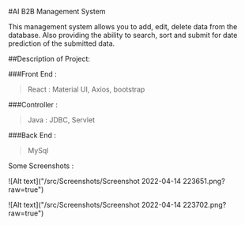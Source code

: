 #AI B2B Management System

This management system allows you to add, edit, delete data from the database. Also providing the ability to search, sort and submit for date prediction of the submitted data.

##Description of Project:

###Front End : 
> React : Material UI, Axios, bootstrap

###Controller :
> Java : JDBC, Servlet

###Back End :
> MySql 

Some Screenshots :

![Alt text]("/src/Screenshots/Screenshot 2022-04-14 223651.png?raw=true")

![Alt text]("/src/Screenshots/Screenshot 2022-04-14 223702.png?raw=true")
